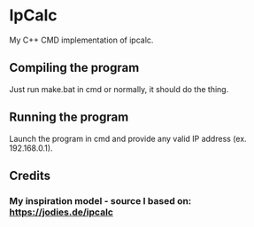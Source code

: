 # IpCalc
My C++ CMD implementation of ipcalc.

## Compiling the program
Just run make.bat in cmd or normally, it should do the thing.

## Running the program
Launch the program in cmd and provide any valid IP address (ex. 192.168.0.1).

## Credits
### My inspiration model - source I based on: https://jodies.de/ipcalc
